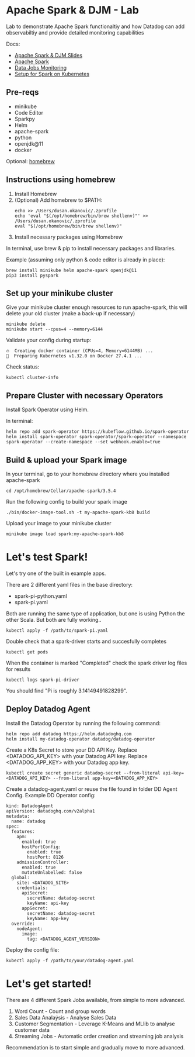 # Apache Spark & DJM - Lab
Lab to demonstrate Apache Spark functionaltiy and how Datadog can add observabiltiy and provide detailed monitoring capabilities

Docs:
- [Apache Spark & DJM Slides](https://docs.google.com/presentation/d/1K4ff2QDKr0cXvO8KW0z-qk_LNa8SI-gfwAYPPjXmpV8/edit?usp=sharing)
- [Apache Spark](https://spark.apache.org/)
- [Data Jobs Monitoring](https://docs.datadoghq.com/data_jobs/)
- [Setup for Spark on Kubernetes](https://docs.datadoghq.com/data_jobs/kubernetes/?tab=datadogoperator)

## Pre-reqs
- minikube
- Code Editor
- Sparkpy
- Helm
- apache-spark
- python
- openjdk@11
- docker

Optional: [homebrew](https://docs.brew.sh/)


## Instructions using homebrew
1. Install Homebrew
2. (Optional) Add homebrew to $PATH:
   ```
   echo >> /Users/dusan.okanovic/.zprofile
   echo 'eval "$(/opt/homebrew/bin/brew shellenv)"' >> /Users/dusan.okanovic/.zprofile
   eval "$(/opt/homebrew/bin/brew shellenv)"
   ```
3. Install necessary packages using Homebrew


In terminal, use brew & pip to install necessary packages and libraries.

Example (assuming only python & code editor is already in place):
```
brew install minikube helm apache-spark openjdk@11
pip3 install pyspark

```

## Set up your minikube cluster

Give your minikube cluster enough resources to run apache-spark, this will delete your old cluster (make a back-up if necessary)
```
minikube delete
minikube start --cpus=4 --memory=6144

```

Validate your config during startup:
```
🔥  Creating docker container (CPUs=4, Memory=6144MB) ...
🐳  Preparing Kubernetes v1.32.0 on Docker 27.4.1 ...
```

Check status:
```
kubectl cluster-info
```

## Prepare Cluster with necessary Operators

Install Spark Operator using Helm.

In terminal:
```
helm repo add spark-operator https://kubeflow.github.io/spark-operator
helm install spark-operator spark-operator/spark-operator --namespace spark-operator --create-namespace --set webhook.enable=true
```



## Build & upload your Spark image

In your terminal, go to your homebrew directory where you installed apache-spark
```
cd /opt/homebrew/Cellar/apache-spark/3.5.4
```

Run the following config to build your spark image
```
./bin/docker-image-tool.sh -t my-apache-spark-kb8 build
```

Upload your image to your minikube cluster
```
minikube image load spark:my-apache-spark-kb8
```

# Let's test Spark!
Let's try one of the built in example apps.

There are 2 different yaml files in the base directory:
- spark-pi-python.yaml
- spark-pi.yaml

Both are running the same type of application, but one is using Python the other Scala. But both are fully working..

```
kubectl apply -f /path/to/spark-pi.yaml
```

Double check that a spark-driver starts and succesfully completes
```
kubectl get pods
```

When the container is marked "Completed" check the spark driver log files for results
```
kubectl logs spark-pi-driver
```

You should find "Pi is roughly 3.14149491828299".

## Deploy Datadog Agent

Install the Datadog Operator by running the following command:
```
helm repo add datadog https://helm.datadoghq.com
helm install my-datadog-operator datadog/datadog-operator
```

Create a K8s Secret to store your DD API Key.
Replace <DATADOG_API_KEY> with your Datadog API key.
Replace <DATADOG_APP_KEY> with your Datadog app key.

```
kubectl create secret generic datadog-secret --from-literal api-key=<DATADOG_API_KEY> --from-literal app-key=<DATADOG_APP_KEY>
```

Create a datadog-agent.yaml or reuse the file found in folder DD Agent Config.
Example DD Operator config:
```
kind: DatadogAgent
apiVersion: datadoghq.com/v2alpha1
metadata:
  name: datadog
spec:
  features:
    apm:
      enabled: true
      hostPortConfig:
        enabled: true
        hostPort: 8126
    admissionController:
      enabled: true
      mutateUnlabelled: false
  global:
    site: <DATADOG_SITE>
    credentials:
      apiSecret:
        secretName: datadog-secret
        keyName: api-key
      appSecret:
        secretName: datadog-secret
        keyName: app-key
  override:
    nodeAgent:
      image:
        tag: <DATADOG_AGENT_VERSION>
```

Deploy the config file:
```
kubectl apply -f /path/to/your/datadog-agent.yaml
```

# Let's get started!

There are 4 different Spark Jobs available, from simple to more advanced.
1. Word Count - Count and group words
2. Sales Data Analaýsis - Analyse Sales Data
3. Customer Segmentation - Leverage K-Means and MLlib to analyse customer data
4. Streaming Jobs - Automatic order creation and streaming job analysis

Recommendation is to start simple and gradually move to more advanced.

